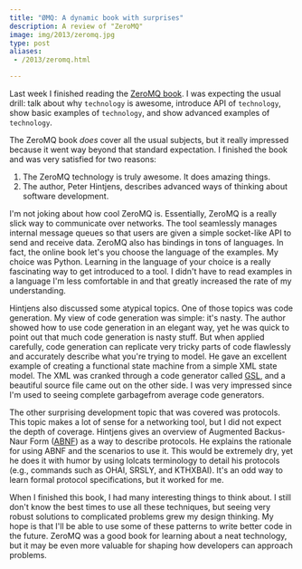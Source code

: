 ```yaml
---
title: "ØMQ: A dynamic book with surprises"
description: A review of "ZeroMQ"
image: img/2013/zeromq.jpg
type: post
aliases:
 - /2013/zeromq.html

---
```

Last week I finished reading the [ZeroMQ
book](http://zguide.zeromq.org/page:all). I was expecting the usual drill:
talk about why `technology` is awesome, introduce API of `technology`, show
basic examples of `technology`, and show advanced examples of `technology`.

The ZeroMQ book *does* cover all the usual subjects, but it really impressed
because it went way beyond that standard expectation. I finished the book and
was very satisfied for two reasons:

1. The ZeroMQ technology is truly awesome. It does amazing things.
2. The author, Peter Hintjens, describes advanced ways of thinking about
   software development.

I'm not joking about how cool ZeroMQ is. Essentially, ZeroMQ is a really slick
way to communicate over networks. The tool seamlessly manages internal message
queues so that users are given a simple socket-like API to send and receive
data. ZeroMQ also has bindings in tons of languages. In fact, the online book
let's you choose the language of the examples. My choice was Python. Learning
in the language of your choice is a really fascinating way to get introduced to
a tool. I didn't have to read examples in a language I'm less comfortable in
and that greatly increased the rate of my understanding.

Hintjens also discussed some atypical topics. One of those topics was code
generation. My view of code generation was simple: it's nasty. The author
showed how to use code generation in an elegant way, yet he was quick to point
out that much code generation is nasty stuff. But when applied carefully, code
generation can replicate very tricky parts of code flawlessly and accurately
describe what you're trying to model. He gave an excellent example of creating
a functional state machine from a simple XML state model. The XML was cranked
through a code generator called [GSL](https://github.com/imatix/gsl), and a
beautiful source file came out on the other side. I was very impressed since
I'm used to seeing complete garbagefrom average code generators.

The other surprising development topic that was covered was protocols. This
topic makes a lot of sense for a networking tool, but I did not expect the
depth of coverage. Hintjens gives an overview of Augmented Backus-Naur Form
([ABNF](http://www.ietf.org/rfc/rfc2234.txt)) as a way to describe protocols.
He explains the rationale for using ABNF and the scenarios to use it. This
would be extremely dry, yet he does it with humor by using lolcats terminology
to detail his protocols (e.g., commands such as OHAI, SRSLY, and KTHXBAI).
It's an odd way to learn formal protocol specifications, but it worked for me.

When I finished this book, I had many interesting things to think about. I
still don't know the best times to use all these techniques, but seeing very
robust solutions to complicated problems grew my design thinking. My hope is
that I'll be able to use some of these patterns to write better code in the
future. ZeroMQ was a good book for learning about a neat technology, but it
may be even more valuable for shaping how developers can approach problems.
